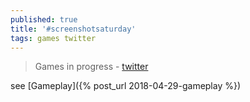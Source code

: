 ```yaml
---
published: true
title: '#screenshotsaturday'
tags: games twitter
---
```

> Games in progress - [twitter](https://twitter.com/search?q=%23screenshotsaturday&src=tyah)

see [Gameplay]({% post_url 2018-04-29-gameplay %})